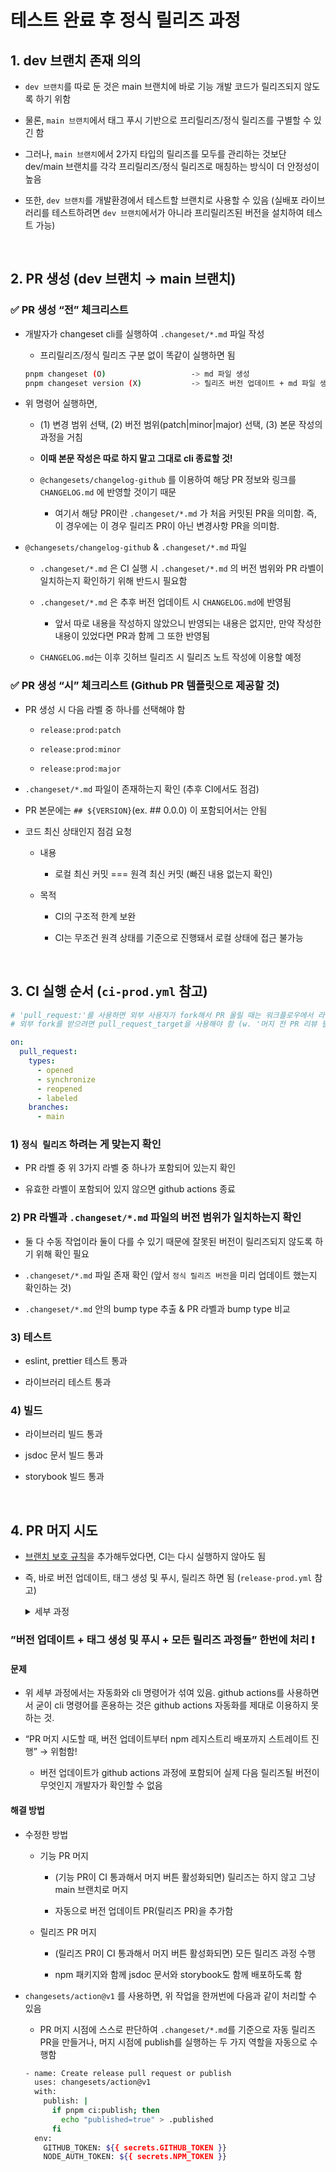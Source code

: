 # 테스트 완료 후 정식 릴리즈 과정

## 1. dev 브랜치 존재 의의

- `dev 브랜치`를 따로 둔 것은 main 브랜치에 바로 기능 개발 코드가 릴리즈되지 않도록 하기 위함

- 물론, `main 브랜치`에서 태그 푸시 기반으로 프리릴리즈/정식 릴리즈를 구별할 수 있긴 함

- 그러나, `main 브랜치`에서 2가지 타입의 릴리즈를 모두를 관리하는 것보단 dev/main 브랜치를 각각 프리릴리즈/정식 릴리즈로 매칭하는 방식이 더 안정성이 높음

- 또한, `dev 브랜치`를 개발환경에서 테스트할 브랜치로 사용할 수 있음 (실배포 라이브러리를 테스트하려면 `dev 브랜치`에서가 아니라 프리릴리즈된 버전을 설치하여 테스트 가능)

<br />

## 2. PR 생성 (dev 브랜치 → main 브랜치)

<aside>

### ✅ PR 생성 “전” 체크리스트

- 개발자가 changeset cli를 실행하여 `.changeset/*.md` 파일 작성

  - 프리릴리즈/정식 릴리즈 구분 없이 똑같이 실행하면 됨

  ```bash
  pnpm changeset (O)                   -> md 파일 생성
  pnpm changeset version (X)           -> 릴리즈 버전 업데이트 + md 파일 생성
  ```

- 위 명령어 실행하면,

  - (1) 변경 범위 선택, (2) 버전 범위(patch|minor|major) 선택, (3) 본문 작성의 과정을 거침

  - **이때 본문 작성은 따로 하지 말고 그대로 cli 종료할 것!**

  - `@changesets/changelog-github` 를 이용하여 해당 PR 정보와 링크를 `CHANGELOG.md` 에 반영할 것이기 때문

    - 여기서 해당 PR이란 `.changeset/*.md` 가 처음 커밋된 PR을 의미함. 즉, 이 경우에는 이 경우 릴리즈 PR이 아닌 변경사항 PR을 의미함.

- `@changesets/changelog-github` & `.changeset/*.md` 파일

  - `.changeset/*.md` 은 CI 실행 시 `.changeset/*.md` 의 버전 범위와 PR 라벨이 일치하는지 확인하기 위해 반드시 필요함

  - `.changeset/*.md` 은 추후 버전 업데이트 시 `CHANGELOG.md`에 반영됨

    - 앞서 따로 내용을 작성하지 않았으니 반영되는 내용은 없지만, 만약 작성한 내용이 있었다면 PR과 함께 그 또한 반영됨

  - `CHANGELOG.md`는 이후 깃허브 릴리즈 시 릴리즈 노트 작성에 이용할 예정
</aside>

<aside>

### ✅ PR 생성 “시” 체크리스트 (Github PR 템플릿으로 제공할 것)

- PR 생성 시 다음 라벨 중 하나를 선택해야 함

  - `release:prod:patch`

  - `release:prod:minor`

  - `release:prod:major`

- `.changeset/*.md` 파일이 존재하는지 확인 (추후 CI에서도 점검)

- PR 본문에는 `## ${VERSION}`(ex. ## 0.0.0) 이 포함되어서는 안됨

- 코드 최신 상태인지 점검 요청

  - 내용

    - 로컬 최신 커밋 === 원격 최신 커밋 (빠진 내용 없는지 확인)

  - 목적

    - CI의 구조적 한계 보완

    - CI는 무조건 원격 상태를 기준으로 진행돼서 로컬 상태에 접근 불가능

</aside>

<br />

## 3. CI 실행 순서 (`ci-prod.yml` 참고)

```yaml
# 'pull_request:'를 사용하면 외부 사용자가 fork해서 PR 올릴 때는 워크플로우에서 라벨 못 가져옴
# 외부 fork를 받으려면 pull_request_target을 사용해야 함 (w. '머지 전 PR 리뷰 필수' 브랜치 룰 추가)

on:
  pull_request:
    types:
      - opened
      - synchronize
      - reopened
      - labeled
    branches:
      - main
```

### 1) `정식 릴리즈` 하려는 게 맞는지 확인

- PR 라벨 중 위 3가지 라벨 중 하나가 포함되어 있는지 확인

- 유효한 라벨이 포함되어 있지 않으면 github actions 종료

### 2) PR 라벨과 `.changeset/*.md` 파일의 버전 범위가 일치하는지 확인

- 둘 다 수동 작업이라 둘이 다를 수 있기 때문에 잘못된 버전이 릴리즈되지 않도록 하기 위해 확인 필요

- `.changeset/*.md` 파일 존재 확인 (앞서 `정식 릴리즈 버전`을 미리 업데이트 했는지 확인하는 것)

- `.changeset/*.md` 안의 bump type 추출 & PR 라벨과 bump type 비교

### 3) 테스트

- eslint, prettier 테스트 통과

- 라이브러리 테스트 통과

### 4) 빌드

- 라이브러리 빌드 통과

- jsdoc 문서 빌드 통과

- storybook 빌드 통과

<br />

## 4. PR 머지 시도

- [브랜치 보호 규칙](./cicd.md#3-github-브랜치-보호-및-병합-조건-설정)을 추가해두었다면, CI는 다시 실행하지 않아도 됨

- 즉, 바로 버전 업데이트, 태그 생성 및 푸시, 릴리즈 하면 됨 (`release-prod.yml` 참고)

  <details>
    <summary>세부 과정</summary>

    ```yaml
    on:
      pull_request:
        types: [closed]
        branches:
          - main

    jobs:
      release:
        if: github.event.pull_request.merged == true
        steps:
          ...
    ```

    - 버전 업데이트

        - package.json에서 버전 업데이트

        - `.changeset/*.md`가 `CHANGELOG.md`에 반영되고, `.changeset/*.md` 삭제됨

        ```bash
        pnpm changeset pre exit              -> 프리릴리즈 모드 종료 (현재 프리릴리즈 모드일 때만 실행)
        pnpm changeset version               -> 정식 릴리즈 버전 업데이트
        ```

    - 태그 생성 및 푸시

        ```bash
        - name: Tag version
          run: |
            TAG="v$(jq -r .version < ./packages/your-pkg/package.json)"
            git tag $TAG
            git push origin $TAG
        ```

    - npm 레지스트리 배포

        ```bash
        pnpm changeset publish               -> 정식 릴리즈
        ```

    - Github에 릴리즈

      - `CHANGELOG.md` 내용을 가져와서 릴리즈 노트 구성

    - jsdoc 문서 정적 배포

    - storybook 정적 배포
  </details>

<aside>

### ”버전 업데이트 + 태그 생성 및 푸시 + 모든 릴리즈 과정들” 한번에 처리 ❗️

#### 문제

- 위 세부 과정에서는 자동화와 cli 명령어가 섞여 있음. github actions를 사용하면서 굳이 cli 명령어를 혼용하는 것은 github actions 자동화를 제대로 이용하지 못하는 것.

- “PR 머지 시도할 때, 버전 업데이트부터 npm 레지스트리 배포까지 스트레이트 진행” → 위험함!

  - 버전 업데이트가 github actions 과정에 포함되어 실제 다음 릴리즈될 버전이 무엇인지 개발자가 확인할 수 없음

#### 해결 방법

- 수정한 방법

  - 기능 PR 머지

    - (기능 PR이 CI 통과해서 머지 버튼 활성화되면) 릴리즈는 하지 않고 그냥 main 브랜치로 머지

    - 자동으로 버전 업데이트 PR(릴리즈 PR)을 추가함

  - 릴리즈 PR 머지

    - (릴리즈 PR이 CI 통과해서 머지 버튼 활성화되면) 모든 릴리즈 과정 수행

    - npm 패키지와 함께 jsdoc 문서와 storybook도 함께 배포하도록 함

- `changesets/action@v1` 를 사용하면, 위 작업을 한꺼번에 다음과 같이 처리할 수 있음

  - PR 머지 시점에 스스로 판단하여 `.changeset/*.md`를 기준으로 자동 릴리즈 PR을 만들거나, 머지 시점에 publish를 실행하는 두 가지 역할을 자동으로 수행함

  ```bash
  - name: Create release pull request or publish
    uses: changesets/action@v1
    with:
      publish: |
        if pnpm ci:publish; then
          echo "published=true" > .published
        fi
    env:
      GITHUB_TOKEN: ${{ secrets.GITHUB_TOKEN }}
      NODE_AUTH_TOKEN: ${{ secrets.NPM_TOKEN }}
  ```
</aside>
